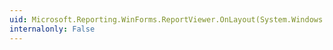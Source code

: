 ```yaml
---
uid: Microsoft.Reporting.WinForms.ReportViewer.OnLayout(System.Windows.Forms.LayoutEventArgs)
internalonly: False
---
```

